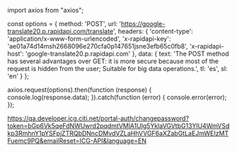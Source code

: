 import axios from "axios";

const options = {
  method: 'POST',
  url: 'https://google-translate20.p.rapidapi.com/translate',
  headers: {
    'content-type': 'application/x-www-form-urlencoded',
    'x-rapidapi-key': 'ae01a74d14msh2668096e270cfa0p147651jsne3efb65c0fb8',
    'x-rapidapi-host': 'google-translate20.p.rapidapi.com'
  },
  data: {
    text: 'The POST method has several advantages over GET: it is more secure because most of the request is hidden from the user; Suitable for big data operations.',
    tl: 'es',
    sl: 'en'
  }
};

axios.request(options).then(function (response) {
	console.log(response.data);
}).catch(function (error) {
	console.error(error);
});


https://qa.developer.icg.citi.net/portal-auth/changepassword?token=bGp6Vk5qeFdNWUwrd2pqdmtVMlA1Ulg5YklaVGVtbG13YlU4WmVSdkp3RmhnY1pYSFpjZTRQbDNncDMvdVZLaHhVVGF6aXZabGtLaEJmWEIzMTFuemc9PQ&emailReset=ICG-API&language=EN
